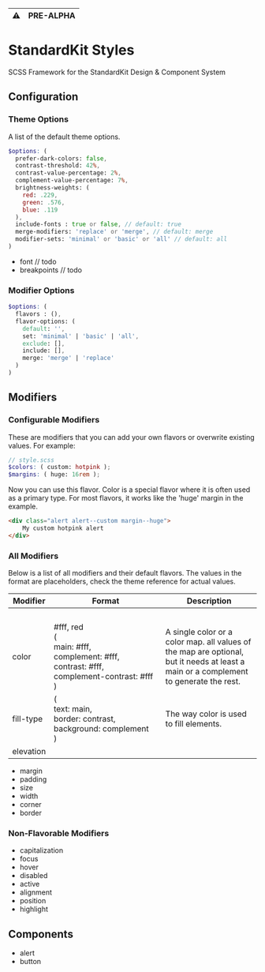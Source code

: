 | :warning: | PRE-ALPHA |
|-----------|:----------|

# StandardKit Styles

SCSS Framework for the StandardKit Design & Component System

## Configuration

### Theme Options
A list of the default theme options.
```scss
$options: (
  prefer-dark-colors: false,
  contrast-threshold: 42%,
  contrast-value-percentage: 2%,
  complement-value-percentage: 7%,
  brightness-weights: (
    red: .229,
    green: .576,
    blue: .119 
  ),
  include-fonts : true or false, // default: true
  merge-modifiers: 'replace' or 'merge', // default: merge
  modifier-sets: 'minimal' or 'basic' or 'all' // default: all
)
```

- font // todo
- breakpoints // todo

### Modifier Options

```scss
$options: (
  flavors : (),
  flavor-options: (
    default: '',
    set: 'minimal' | 'basic' | 'all',
    exclude: [],
    include: [],
    merge: 'merge' | 'replace'
  )
)
```

## Modifiers

### Configurable Modifiers
These are modifiers that you can add your own flavors or overwrite existing values. For example:
```scss
// style.scss
$colors: ( custom: hotpink );
$margins: ( huge: 16rem );
```
Now you can use this flavor. Color is a special flavor where it is often used as a primary type.
For most flavors, it works like the 'huge' margin in the example.
```html
<div class="alert alert--custom margin--huge">
    My custom hotpink alert
</div>
```
### All Modifiers
Below is a list of all modifiers and their default flavors.
The values in the format are placeholders, check the theme reference for actual values.

| Modifier | Format | Description | 
|---|---|---|
&nbsp;|&nbsp;&nbsp;&nbsp;&nbsp;&nbsp;&nbsp;&nbsp;&nbsp;&nbsp;&nbsp;&nbsp;&nbsp;&nbsp;&nbsp;&nbsp;&nbsp;&nbsp;&nbsp;&nbsp;&nbsp;&nbsp;&nbsp;&nbsp;&nbsp;&nbsp;&nbsp;&nbsp;&nbsp;&nbsp;&nbsp;&nbsp;&nbsp;&nbsp;&nbsp;&nbsp;&nbsp;&nbsp;&nbsp;&nbsp;&nbsp;&nbsp;&nbsp;&nbsp;&nbsp;&nbsp;&nbsp;&nbsp;&nbsp;&nbsp;|&nbsp;
color | #fff, red <br>(<br>main: #fff,<br>complement: #fff,<br>contrast: #fff,<br>complement-contrast:&nbsp;#fff<br>) | A single color or a color map. all values of the map are optional, but it needs at least a main or a complement to generate the rest. 
fill-type | (<br>text: main,<br>border: contrast,<br>background: complement<br>) | The way color is used to fill elements.
elevation | 

- margin
- padding
- size
- width
- corner
- border
  
### Non-Flavorable Modifiers
- capitalization
- focus
- hover
- disabled
- active
- alignment
- position
- highlight

## Components

- alert
- button

